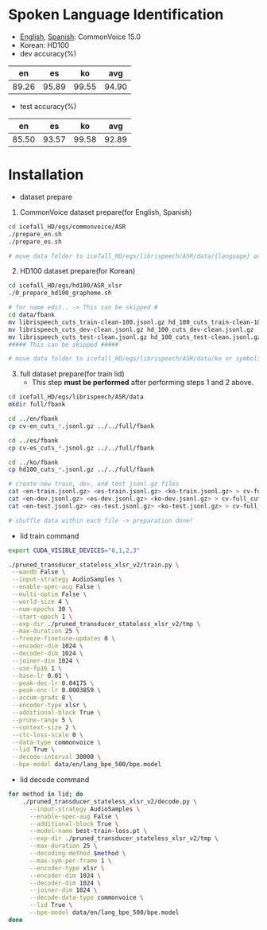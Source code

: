 # Spoken Language Identification

- [English](https://commonvoice.mozilla.org/en/datasets), [Spanish](https://commonvoice.mozilla.org/es/datasets): CommonVoice 15.0
- Korean:  HD100
- dev accuracy(%)

| en | es | ko | avg |
| --- | --- | --- | --- |
| 89.26 | 95.89 | 99.55 | 94.90 |

- test accuracy(%)

| en | es | ko | avg |
| --- | --- | --- | --- |
| 85.50 | 93.57 | 99.58 | 92.89 |


# Installation

- dataset prepare

1. CommonVoice dataset prepare(for English, Spanish)

```bash
cd icefall_HD/egs/commonvoice/ASR
./prepare_en.sh
./prepare_es.sh

# move data folder to icefall_HD/egs/librispeech/ASR/data/{language} or symbolic link ..
```

2. HD100 dataset prepare(for Korean)

```bash
cd icefall_HD/egs/hd100/ASR_xlsr
./0_prepare_hd100_grapheme.sh

# for name edit.. -> This can be skipped #
cd data/fbank
mv librispeech_cuts_train-clean-100.jsonl.gz hd_100_cuts_train-clean-100.jsonl.gz
mv librispeech_cuts_dev-clean.jsonl.gz hd_100_cuts_dev-clean.jsonl.gz
mv librispeech_cuts_test-clean.jsonl.gz hd_100_cuts_test-clean.jsonl.gz
##### This can be skipped #####

# move data folder to icefall_HD/egs/librispeech/ASR/data/ko or symbolic link ..
```

3. full dataset prepare(for train lid)
	- This step **must be performed** after performing steps 1 and 2 above.

```bash
cd icefall_HD/egs/librispeech/ASR/data
mkdir full/fbank

cd ../en/fbank
cp cv-en_cuts_*.jsonl.gz ../../full/fbank

cd ../es/fbank
cp cv-es_cuts_*.jsnol.gz ../../full/fbank

cd ../ko/fbank
cp hd100_cuts_*.jsonl.gz ../../full/fbank

# create new train, dev, and test jsonl.gz files
cat <en-train.jsonl.gz> <es-train.jsonl.gz> <ko-train.jsonl.gz> > cv-full_cuts_train.jsonl.gz
cat <en-dev.jsonl.gz> <es-dev.jsonl.gz> <ko-dev.jsonl.gz> > cv-full_cuts_dev.jsonl.gz
cat <en-test.jsonl.gz> <es-test.jsonl.gz> <ko-test.jsonl.gz> > cv-full_cuts_test.jsonl.gz

# shuffle data within each file -> preparation done!
```

- lid train command

```bash
export CUDA_VISIBLE_DEVICES="0,1,2,3"

./pruned_transducer_stateless_xlsr_v2/train.py \
 --wandb False \
 --input-strategy AudioSamples \
 --enable-spec-aug False \
 --multi-optim False \
 --world-size 4 \
 --num-epochs 30 \
 --start-epoch 1 \
 --exp-dir ./pruned_transducer_stateless_xlsr_v2/tmp \
 --max-duration 25 \
 --freeze-finetune-updates 0 \
 --encoder-dim 1024 \
 --decoder-dim 1024 \
 --joiner-dim 1024 \
 --use-fp16 1 \
 --base-lr 0.01 \
 --peak-dec-lr 0.04175 \
 --peak-enc-lr 0.0003859 \
 --accum-grads 8 \
 --encoder-type xlsr \
 --additional-block True \
 --prune-range 5 \
 --context-size 2 \
 --ctc-loss-scale 0 \
 --data-type commonvoice \
 --lid True \
 --decode-interval 30000 \
 --bpe-model data/en/lang_bpe_500/bpe.model
```

- lid decode command

```bash
for method in lid; do
	./pruned_transducer_stateless_xlsr_v2/decode.py \
	  --input-strategy AudioSamples \
	  --enable-spec-aug False \
	  --additional-block True \
	  --model-name best-train-loss.pt \
	  --exp-dir ./pruned_transducer_stateless_xlsr_v2/tmp \
	  --max-duration 25 \
	  --decoding-method $method \
	  --max-sym-per-frame 1 \
	  --encoder-type xlsr \
	  --encoder-dim 1024 \
	  --decoder-dim 1024 \
	  --joiner-dim 1024 \
	  --decode-data-type commonvoice \
	  --lid True \
	  --bpe-model data/en/lang_bpe_500/bpe.model
done
```
